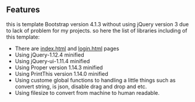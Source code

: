 ## Features

this is template Bootstrap version 4.1.3 without using jQuery version 3 due to lack of problem for my projects.
so here the list of libraries including of this template:
- There are [index.html](index.html) and [login.html](login.html) pages
- Using jQuery-1.12.4 minified
- Using jQuery-ui-1.11.4 minified
- Using Proper version 1.14.3 minified
- Using PrintThis version 1.14.0 minified
- Using custome global functions to handling a little things such as convert string, is json, disable drag and drop and etc.
- Using filesize to convert from machine to human readable.
